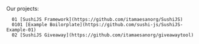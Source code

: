 Our projects:

      01 [SushiJS Framework](https://github.com/itamaesanorg/SushiJS)
      0101 [Example Boilorplate](https://github.com/sushi-js/SushiJS-Example-01)
      02 [SushiJS Giveaway](https://github.com/itamaesanorg/giveawaytool)
